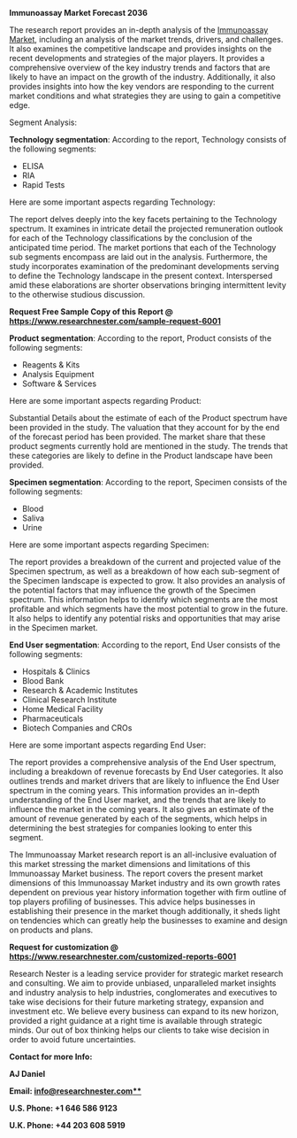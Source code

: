 ﻿**Immunoassay Market Forecast 2036**

The research report provides an in-depth analysis of the [Immunoassay Market](https://www.researchnester.com/reports/immunoassay-market/6001), including an analysis of the market trends, drivers, and challenges. It also examines the competitive landscape and provides insights on the recent developments and strategies of the major players. It provides a comprehensive overview of the key industry trends and factors that are likely to have an impact on the growth of the industry. Additionally, it also provides insights into how the key vendors are responding to the current market conditions and what strategies they are using to gain a competitive edge.

Segment Analysis:

**Technology segmentation**: According to the report, Technology consists of the following segments: 

- ELISA
- RIA
- Rapid Tests 

Here are some important aspects regarding Technology: 

The report delves deeply into the key facets pertaining to the Technology spectrum. It examines in intricate detail the projected remuneration outlook for each of the Technology classifications by the conclusion of the anticipated time period. The market portions that each of the Technology sub segments encompass are laid out in the analysis. Furthermore, the study incorporates examination of the predominant developments serving to define the Technology landscape in the present context. Interspersed amid these elaborations are shorter observations bringing intermittent levity to the otherwise studious discussion.

**Request Free Sample Copy of this Report @ <https://www.researchnester.com/sample-request-6001>** 

**Product segmentation**: According to the report, Product consists of the following segments: 

- Reagents & Kits
- Analysis Equipment
- Software & Services 

Here are some important aspects regarding Product:

Substantial Details about the estimate of each of the Product spectrum have been provided in the study. The valuation that they account for by the end of the forecast period has been provided. The market share that these product segments currently hold are mentioned in the study. The trends that these categories are likely to define in the Product landscape have been provided.

**Specimen segmentation**: According to the report, Specimen consists of the following segments: 

- Blood
- Saliva
- Urine 

Here are some important aspects regarding Specimen:

The report provides a breakdown of the current and projected value of the Specimen spectrum, as well as a breakdown of how each sub-segment of the Specimen landscape is expected to grow. It also provides an analysis of the potential factors that may influence the growth of the Specimen spectrum. This information helps to identify which segments are the most profitable and which segments have the most potential to grow in the future. It also helps to identify any potential risks and opportunities that may arise in the Specimen market.

**End User segmentation**: According to the report, End User consists of the following segments: 

- Hospitals & Clinics
- Blood Bank
- Research & Academic Institutes
- Clinical Research Institute
- Home Medical Facility
- Pharmaceuticals
- Biotech Companies and CROs 

Here are some important aspects regarding End User:

The report provides a comprehensive analysis of the End User spectrum, including a breakdown of revenue forecasts by End User categories. It also outlines trends and market drivers that are likely to influence the End User spectrum in the coming years. This information provides an in-depth understanding of the End User market, and the trends that are likely to influence the market in the coming years. It also gives an estimate of the amount of revenue generated by each of the segments, which helps in determining the best strategies for companies looking to enter this segment. 

The Immunoassay Market research report is an all-inclusive evaluation of this market stressing the market dimensions and limitations of this Immunoassay Market business. The report covers the present market dimensions of this Immunoassay Market industry and its own growth rates dependent on previous year history information together with firm outline of top players profiling of businesses. This advice helps businesses in establishing their presence in the market though additionally, it sheds light on tendencies which can greatly help the businesses to examine and design on products and plans.

**Request for customization @ <https://www.researchnester.com/customized-reports-6001>** 

Research Nester is a leading service provider for strategic market research and consulting. We aim to provide unbiased, unparalleled market insights and industry analysis to help industries, conglomerates and executives to take wise decisions for their future marketing strategy, expansion and investment etc. We believe every business can expand to its new horizon, provided a right guidance at a right time is available through strategic minds. Our out of box thinking helps our clients to take wise decision in order to avoid future uncertainties.

**Contact for more Info:**

**AJ Daniel**

**Email: [info@researchnester.com**](mailto:info@researchnester.com)**

**U.S. Phone: +1 646 586 9123** 

**U.K. Phone: +44 203 608 5919**


